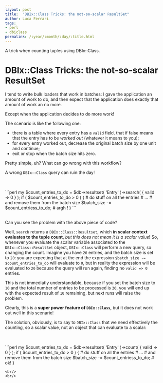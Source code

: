 ```yaml
---
layout: post
title:  "DBIx::Class Tricks: the not-so-scalar ResultSet"
author: Luca Ferrari
tags:
- perl
- dbiclass
permalink: /:year/:month/:day/:title.html
---
```

A trick when counting tuples using DBIx::Class.

# DBIx::Class Tricks: the not-so-scalar ResultSet

I tend to write bulk loaders that work in batches: I gave the application an amount of work to do, and then expect that the application does exactly that amount of work an no more.

Except when the application decides to do more work!

The scenario is like the following one:
- there is a table where every entry has a `valid` field, that if false means that the entry has to be *worked out* (whatever it means to you);
- for every entry worked out, decrease the original batch size by one unit and continue;
- exit or stop when the batch size hits zero.


Pretty simple, uh? What can go wrong with this workflow?

A wrong `DBIx::Class` query can ruin the day!

<br/>
<br/>
```perl
my $count_entries_to_do = $db->resultset( 'Entry' )->search( { valid => 0 } );
if ( $count_entries_to_do > 0 ) {
   # do stuff on all the entries
   # ...
   # and remove them from the batch size
   $batch_size -= $count_entriess_to_do;   # argh !
}
```
<br/>
<br/>

Can you see the problem with the above piece of code?

Well, `search` returns a `DBIx::Class::Resultset`, which **in scalar context evaluates to the tuple count**, *but this does not mean it is a scalar value*!
So, whenever you evaluate the scalar variable associated to the `DBIx::Class::ResultSet` object, `DBIx::Class` will perform a new query, so changing the count.
Imagine you have `20` entries, and the batch size is set to `20`: you are expecting that at the end the expression `$batch_size -= $count_entries_to_do` will evaluate to `0`, but in reality the expression will be evaluated to `20` because the query will run again, finding no `valid => 0` entries.

This is not immediatly understandable, because if you set the batch size to `10` and the total number of entries to be processed is `20`, you will end up with the expected result of `10` remaining, but next runs will raise the problem.

Clearly, this is a **super power feature of `DBIx::Class`**, but it does not work out well in this scenario!

The solution, obviously, is to say to `DBIx::Class` that we need effectively the counting, so a scalar value, not an object that can evaluate to a scalar:

<br/>
<br/>
```perl
my $count_entries_to_do = $db->resultset( 'Entry' )->count( { valid => 0 } );
if ( $count_entries_to_do > 0 ) {
   # do stuff on all the entries
   # ...
   # and remove them from the batch size
   $batch_size -= $count_entriess_to_do;   # ok!
}

```
<br/>
<br/>
